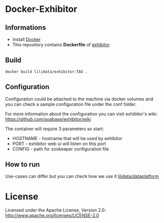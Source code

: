 # Docker-Exhibitor

## Informations

* Install [Docker](https://www.docker.com/)
* This repository contains **Dockerfile** of [exhibitor](https://github.com/soabase/exhibitor)

## Build

    docker build lilidata/exhibitor:TAG .


## Configuration

Configuration could be attached to the machine via docker volumes and you can check a sample configuration file under the conf folder.

For more information about the configuration you can visit exhibitor's wiki: https://github.com/soabase/exhibitor/wiki


The container will require 3 parameters so start:
* HOSTNAME - hostname that will be used by exhibitor
* PORT - exhibitor web ui will listen on this port
* CONFIG - path for zookeeper configuration file

## How to run

Use-cases can differ but you can check how we use it [lilidata/dataplatform](https://hub.docker.com/r/lilidata/dataplatform/)

# License

Licensed under the Apache License, Version 2.0: http://www.apache.org/licenses/LICENSE-2.0
